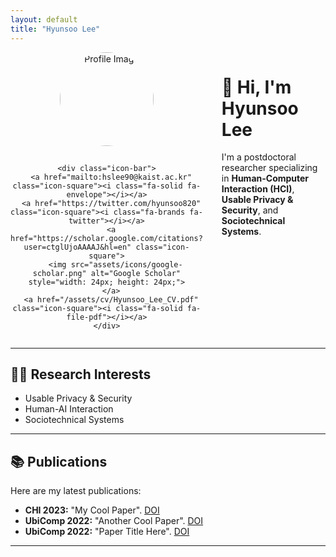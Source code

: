 ```yaml
---
layout: default
title: "Hyunsoo Lee"
---
```

<div style="display: flex; align-items: flex-start; gap: 30px;">

  <!-- 왼쪽: 프로필 이미지 + 아이콘 -->
  <div style="text-align: center;">
    <img src="assets/images/profile.jpg" alt="Profile Image" style="width: 150px; height: 150px; border-radius: 50%; margin-bottom: 15px;">

    <div class="icon-bar">
      <a href="mailto:hslee90@kaist.ac.kr" class="icon-square"><i class="fa-solid fa-envelope"></i></a>
      <a href="https://twitter.com/hyunsoo820" class="icon-square"><i class="fa-brands fa-twitter"></i></a>
      <a href="https://scholar.google.com/citations?user=ctglUjoAAAAJ&hl=en" class="icon-square">
        <img src="assets/icons/google-scholar.png" alt="Google Scholar" style="width: 24px; height: 24px;">
      </a>
      <a href="/assets/cv/Hyunsoo_Lee_CV.pdf" class="icon-square"><i class="fa-solid fa-file-pdf"></i></a>
    </div>
  </div>

  <!-- 오른쪽: 자기소개 글 -->
  <div>
    <h1>👋 Hi, I'm Hyunsoo Lee</h1>
    <p>I'm a postdoctoral researcher specializing in <strong>Human-Computer Interaction (HCI)</strong>, <strong>Usable Privacy & Security</strong>, and <strong>Sociotechnical Systems</strong>.</p>
  </div>

</div>

---
## 🧑‍💻 Research Interests

- Usable Privacy & Security
- Human-AI Interaction
- Sociotechnical Systems

---

## 📚 Publications

Here are my latest publications:

- **CHI 2023:** "My Cool Paper". [DOI](https://doi.org/xxx)
- **UbiComp 2022:** "Another Cool Paper". [DOI](https://doi.org/xxx)
- **UbiComp 2022:** "Paper Title Here". [DOI](https://doi.org/xxx)

---
